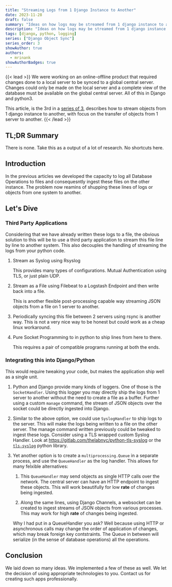 ```yaml
---
title: "Streaming Logs from 1 Django Instance to Another"
date: 2023-11-28
draft: false
summary: "Ideas on how logs may be streamed from 1 django instance to another."
description: "Ideas on how logs may be streamed from 1 django instance to another."
tags: [django, python, logging]
series: ["Django Object Sync"]
series_order: 3
showAuthor: true
authors:
  - mrinank
showAuthorBadges: true
---
```

{{< lead >}}
We were working on an online-offline product that required changes done to a local server to be synced to a global central server. 
Changes could only be made on the local server and a complete view of the database must be available on the global central server. 
All of this in Django and python3.

This article, is the 3rd in a [series of 3](/series/django-object-sync/), describes how to stream objects from 1 django instance to another,
with focus on the transfer of objects from 1 server to another.
{{< /lead >}}

## TL;DR Summary

There is none. Take this as a output of a lot of research. No shortcuts here.

## Introduction

In the previous articles we developed the capacity to log all 
Database Operations to files and consequesntly ingest these files
on the other instance. The problem now reamins of shupping these 
lines of logs or objects from one system to another.

## Let's Dive

### Third Party Applications
Considering that we have already written these logs to a file, the obvious
solution to this will be to use a third party application to stream this file
line by line to another system. This also decouples the handling of streaming
the logs from your python code.

1.  Stream as Syslog using Rsyslog
    
    This provides many types of configurations. Mutual Authentication using TLS,
    or just plain UDP.
1.  Stream as a File using Filebeat to a Logstash Endpoint and then write back into a file.

    This is another flexible post-processing capable way streaming JSON objects from 
    a file on 1 server to another.
1.  Periodically syncing this file between 2 servers using rsync is another way. This
    is not a very nice way to be honest but could work as a cheap linux workaround.
1.  Pure Socket Programming to in python to ship lines from here to there.

    This requires a pair of compatible programs running at both the ends. 

### Integrating this into Django/Python

This would require tweaking your code, but makes the application ship well as a single unit.

1.  Python and Django provide many kinds of loggers. One of those is the `SocketHandler`.
    Using this logger you may directly ship the logs from 1 server to another without
    the need to create a file as a buffer. Further using a custom `manage` command, the 
    stream of JSON objects over the socket could be directly ingested into Django.

1.  Similar to the above option, we could use `SyslogHandler` to ship logs to the server.
    This will make the logs being written to a file on the other server. The manage command
    written previously could be tweaked to ingest these logs. Consider using a TLS wrapped custom
    Syslog Handler. Look at <https://gitlab.com/thelabnyc/python-tls-syslog> or the 
    [`tls-syslog`](https://pypi.org/project/tls-syslog/) python library.

1.  Yet another option is to create a `multiprocessing.Queue` in a separate process, and use the
    `QueueHandler` as the log handler. This allows for many felxible alternatives:

    1.  This `QueueHandler` may send objects as single HTTP calls over the network. The
        central server can have an HTTP endpoint to ingest these objects. This will work
        beautifully for low **rate** of changes being ingested.
    
    1.  Along the same lines, using Django Channels, a websocket can be created to ingest
        streams of JSON objects from various processes. This may work for high **rate** of changes
        being ingested.

    Why I had put in a QueueHandler you ask? Well because using HTTP or asynchronous calls may change the
    order of application of changes, which may break foreign key contstraints. The Queue in between
    will serialize (in the sense of database operations) all the operations.

## Conclusion

We laid down so many ideas. We implemented a few of these as well. 
We let the decision of using appropriate technologies to you. Contact us for creating such apps
professionally.

